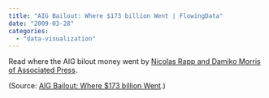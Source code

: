 ```yaml
---
title: "AIG Bailout: Where $173 billion Went | FlowingData"
date: "2009-03-28"
categories: 
  - "data-visualization"
---
```


Read where the AIG bilout money went by [Nicolas Rapp and Damiko Morris of Associated Press](http://nicolasrapp.com/?p=347).

(Source: [AIG Bailout: Where $173 billion Went](http://flowingdata.com/2009/03/20/aig-bailout-where-173-billion-went/).)
